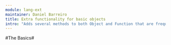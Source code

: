 ```yaml
---
module: lang-ext
maintainer: Daniel Barreiro
title: Extra functionality for basic objects
intro: "Adds several methods to both Object and Function that are frequently used"
---
```

#The Basics#

